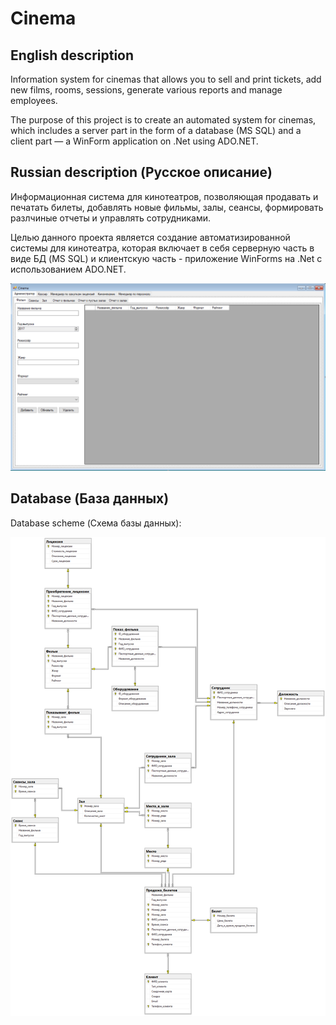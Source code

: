 # Cinema

## English description

Information system for cinemas that allows you to sell and print tickets, add new films, rooms, sessions, generate various reports and manage employees.

The purpose of this project is to create an automated system for cinemas, which includes a server part in the form of a database (MS SQL) and a client part — a WinForm application on .Net using ADO.NET.

## Russian description (Русское описание)
Информационная система для кинотеатров, позволяющая продавать и печатать билеты, добавлять новые фильмы, залы, сеансы, формировать разлчиные отчеты и управлять сотрудниками.

Целью данного проекта является создание автоматизированной системы для кинотеатра, которая включает в себя серверную часть в виде БД (MS SQL) и клиентскую часть - приложение WinForms на .Net с использованием ADO.NET.

![Main window](https://github.com/snikitin-de/Cinema/raw/master/Cinema.png)

## Database (База данных)

Database scheme (Схема базы данных):

![Database scheme](https://github.com/snikitin-de/Cinema/raw/master/DB-scheme.png)
